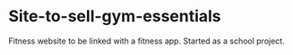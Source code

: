 # Site-to-sell-gym-essentials
Fitness website to be linked with a fitness app. Started as a school project.
